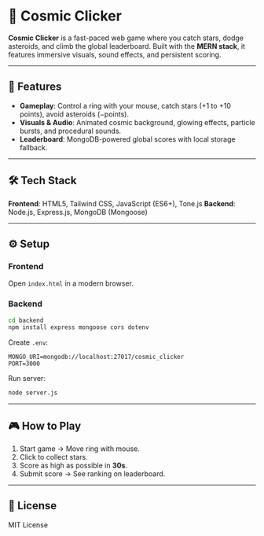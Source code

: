 
# 🌌 Cosmic Clicker

**Cosmic Clicker** is a fast-paced web game where you catch stars, dodge asteroids, and climb the global leaderboard. Built with the **MERN stack**, it features immersive visuals, sound effects, and persistent scoring.

---

## 🚀 Features

* **Gameplay**: Control a ring with your mouse, catch stars (+1 to +10 points), avoid asteroids (−points).
* **Visuals & Audio**: Animated cosmic background, glowing effects, particle bursts, and procedural sounds.
* **Leaderboard**: MongoDB-powered global scores with local storage fallback.

---

## 🛠 Tech Stack

**Frontend**: HTML5, Tailwind CSS, JavaScript (ES6+), Tone.js
**Backend**: Node.js, Express.js, MongoDB (Mongoose)

---

## ⚙️ Setup

### Frontend

Open `index.html` in a modern browser.

### Backend

```bash
cd backend
npm install express mongoose cors dotenv
```

Create `.env`:

```env
MONGO_URI=mongodb://localhost:27017/cosmic_clicker
PORT=3000
```

Run server:

```bash
node server.js
```

---

## 🎮 How to Play

1. Start game → Move ring with mouse.
2. Click to collect stars.
3. Score as high as possible in **30s**.
4. Submit score → See ranking on leaderboard.

---

## 📜 License

MIT License